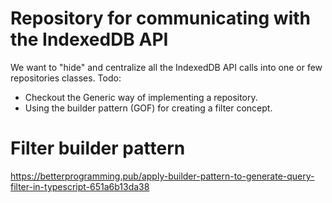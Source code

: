 # Repository for communicating with the IndexedDB API
We want to "hide" and centralize all the IndexedDB API calls into one or few repositories classes. 
Todo: 
- Checkout the Generic way of implementing a repository.
- Using the builder pattern (GOF) for creating a filter concept.


# Filter builder pattern

https://betterprogramming.pub/apply-builder-pattern-to-generate-query-filter-in-typescript-651a6b13da38